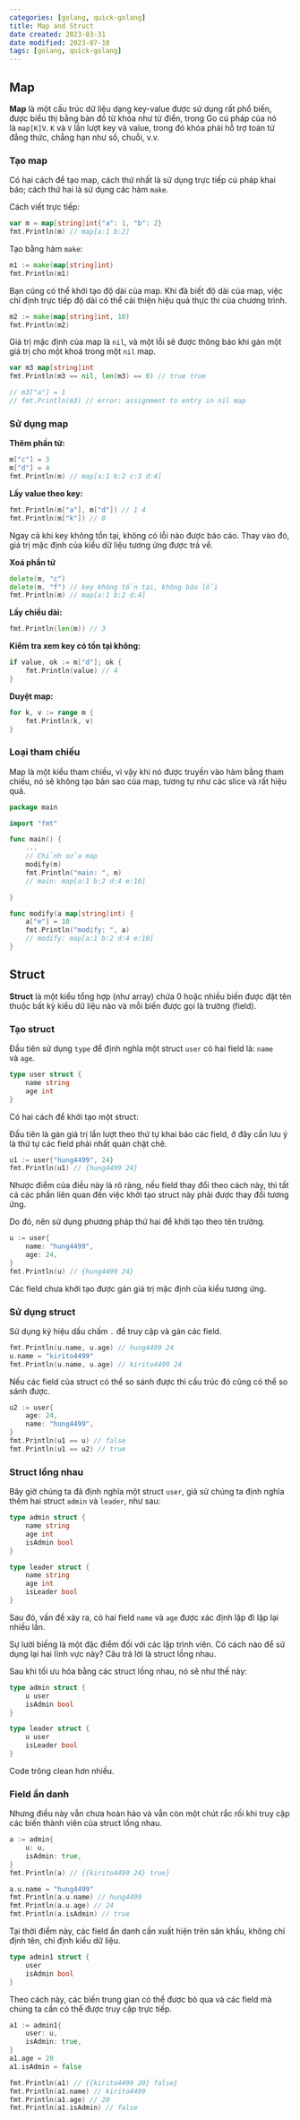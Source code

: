 ```yaml
---
categories: [golang, quick-golang]
title: Map and Struct
date created: 2023-03-31
date modified: 2023-07-10
tags: [golang, quick-golang]
---
```


## Map

**Map** là một cấu trúc dữ liệu dạng key-value được sử dụng rất phổ biến, được biểu thị bằng bản đồ từ khóa như từ điển, trong Go cú pháp của nó là `map[K]V`. `K` và `V` lần lượt key và value, trong đó khóa phải hỗ trợ toán tử đẳng thức, chẳng hạn như số, chuỗi, v.v.

### Tạo map

Có hai cách để tạo map, cách thứ nhất là sử dụng trực tiếp cú pháp khai báo; cách thứ hai là sử dụng các hàm `make`.

Cách viết trực tiếp:

```go
var m = map[string]int{"a": 1, "b": 2}
fmt.Println(m) // map[a:1 b:2]
```

Tạo bằng hàm `make`:

```go
m1 := make(map[string]int)
fmt.Println(m1)
```

Bạn cũng có thể khởi tạo độ dài của map. Khi đã biết độ dài của map, việc chỉ định trực tiếp độ dài có thể cải thiện hiệu quả thực thi của chương trình.

```go
m2 := make(map[string]int, 10)
fmt.Println(m2)
```

Giá trị mặc định của map là `nil`, và một lỗi sẽ được thông báo khi gán một giá trị cho một khoá trong một `nil` map.

```go
var m3 map[string]int
fmt.Println(m3 == nil, len(m3) == 0) // true true

// m3["a"] = 1
// fmt.Println(m3) // error: assignment to entry in nil map
```

### Sử dụng map

**Thêm phần tử:**

```go
m["c"] = 3
m["d"] = 4
fmt.Println(m) // map[a:1 b:2 c:3 d:4]
```

**Lấy value theo key:**

```go
fmt.Println(m["a"], m["d"]) // 1 4
fmt.Println(m["k"]) // 0
```

Ngay cả khi key không tồn tại, không có lỗi nào được báo cáo. Thay vào đó, giá trị mặc định của kiểu dữ liệu tương ứng được trả về.

**Xoá phần tử**

```go
delete(m, "c")
delete(m, "f") // key không tồn tại, không báo lỗi
fmt.Println(m) // map[a:1 b:2 d:4]
```

**Lấy chiều dài:**

```go
fmt.Println(len(m)) // 3
```

**Kiểm tra xem key có tồn tại không:**

```go
if value, ok := m["d"]; ok {
	fmt.Println(value) // 4
}
```

**Duyệt map:**

```go
for k, v := range m {
	fmt.Println(k, v)
}
```

### Loại tham chiếu

Map là một kiểu tham chiếu, vì vậy khi nó được truyền vào hàm bằng tham chiếu, nó sẽ không tạo bản sao của map, tương tự như các slice và rất hiệu quả.

```go
package main 

import "fmt"

func main() {
	...  
	// Chỉnh sửa map
	modify(m)
	fmt.Println("main: ", m)
	// main: map[a:1 b:2 d:4 e:10]

}

func modify(a map[string]int) {
	a["e"] = 10
	fmt.Println("modify: ", a)
	// modify: map[a:1 b:2 d:4 e:10]
}
```

## Struct

**Struct** là một kiểu tổng hợp (như array) chứa 0 hoặc nhiều biến được đặt tên thuộc bất kỳ kiểu dữ liệu nào và mỗi biến được gọi là trường (field).

### Tạo struct

Đầu tiên sử dụng `type` để định nghĩa một struct `user` có hai field là: `name` và `age`.

```go
type user struct {
	name string
	age int
}
```

Có hai cách để khởi tạo một struct:

Đầu tiên là gán giá trị lần lượt theo thứ tự khai báo các field, ở đây cần lưu ý là thứ tự các field phải nhất quán chặt chẽ.

```go
u1 := user{"hung4499", 24}
fmt.Println(u1) // {hung4499 24}
```

Nhược điểm của điều này là rõ ràng, nếu field thay đổi theo cách này, thì tất cả các phần liên quan đến việc khởi tạo struct này phải được thay đổi tương ứng.

Do đó, nên sử dụng phương pháp thứ hai để khởi tạo theo tên trường.

```go
u := user{
	name: "hung4499",
	age: 24,
}
fmt.Println(u) // {hung4499 24}
```

Các field chưa khởi tạo được gán giá trị mặc định của kiểu tương ứng.

### Sử dụng struct

Sử dụng ký hiệu dấu chấm `.` để truy cập và gán các field.

```go
fmt.Println(u.name, u.age) // hung4499 24
u.name = "kirito4499"
fmt.Println(u.name, u.age) // kirito4499 24
```

Nếu các field của struct có thể so sánh được thì cấu trúc đó cũng có thể so sánh được.

```go
u2 := user{
	age: 24,
	name: "hung4499",
}
fmt.Println(u1 == u) // false
fmt.Println(u1 == u2) // true
```

### Struct lồng nhau

Bây giờ chúng ta đã định nghĩa một struct `user`, giả sử chúng ta định nghĩa thêm hai struct `admin` và `leader`, như sau:

```go
type admin struct {
	name string
	age int
	isAdmin bool
}

type leader struct {
	name string
	age int
	isLeader bool
}
```

Sau đó, vấn đề xảy ra, có hai field `name` và `age` được xác định lặp đi lặp lại nhiều lần.

Sự lười biếng là một đặc điểm đối với các lập trình viên. Có cách nào để sử dụng lại hai lĩnh vực này? Câu trả lời là struct lồng nhau.

Sau khi tối ưu hóa bằng các struct lồng nhau, nó sẽ như thế này:

```go
type admin struct {
	u user
	isAdmin bool
}

type leader struct {
	u user
	isLeader bool
}
```

Code trông clean hơn nhiều.

### Field ẩn danh

Nhưng điều này vẫn chưa hoàn hảo và vẫn còn một chút rắc rối khi truy cập các biến thành viên của struct lồng nhau.

```go
a := admin{
	u: u,
	isAdmin: true,
}
fmt.Println(a) // {{kirito4499 24} true}

a.u.name = "hung4499"
fmt.Println(a.u.name) // hung4499
fmt.Println(a.u.age) // 24
fmt.Println(a.isAdmin) // true
```

Tại thời điểm này, các field ẩn danh cần xuất hiện trên sân khấu, không chỉ định tên, chỉ định kiểu dữ liệu.

```go
type admin1 struct {
	user
	isAdmin bool
}
```

Theo cách này, các biến trung gian có thể được bỏ qua và các field mà chúng ta cần có thể được truy cập trực tiếp.

```go
a1 := admin1{
	user: u,
	isAdmin: true,
}
a1.age = 20
a1.isAdmin = false

fmt.Println(a1) // {{kirito4499 20} false}
fmt.Println(a1.name) // kirito4499
fmt.Println(a1.age) // 20
fmt.Println(a1.isAdmin) // false
```
